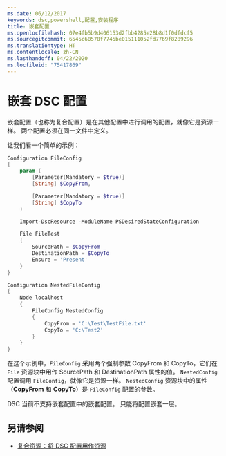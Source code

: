 ```yaml
---
ms.date: 06/12/2017
keywords: dsc,powershell,配置,安装程序
title: 嵌套配置
ms.openlocfilehash: 07e4fb5b9d406153d2fbb4285e28b8d1f0dfdcf5
ms.sourcegitcommit: 6545c60578f7745be015111052fd7769f8289296
ms.translationtype: HT
ms.contentlocale: zh-CN
ms.lasthandoff: 04/22/2020
ms.locfileid: "75417869"
---
```

# <a name="nesting-dsc-configurations"></a>嵌套 DSC 配置

嵌套配置（也称为复合配置）是在其他配置中进行调用的配置，就像它是资源一样。 两个配置必须在同一文件中定义。

让我们看一个简单的示例：

```powershell
Configuration FileConfig
{
    param (
        [Parameter(Mandatory = $true)]
        [String] $CopyFrom,

        [Parameter(Mandatory = $true)]
        [String] $CopyTo
    )

    Import-DscResource -ModuleName PSDesiredStateConfiguration

    File FileTest
    {
        SourcePath = $CopyFrom
        DestinationPath = $CopyTo
        Ensure = 'Present'
    }
}

Configuration NestedFileConfig
{
    Node localhost
    {
        FileConfig NestedConfig
        {
            CopyFrom = 'C:\Test\TestFile.txt'
            CopyTo = 'C:\Test2'
        }
    }
}
```

在这个示例中，`FileConfig` 采用两个强制参数 CopyFrom 和 CopyTo，它们在 `File` 资源块中用作 SourcePath 和 DestinationPath 属性的值。 `NestedConfig` 配置调用 `FileConfig`，就像它是资源一样。 `NestedConfig` 资源块中的属性（**CopyFrom** 和 **CopyTo**）是 `FileConfig` 配置的参数。

DSC 当前不支持嵌套配置中的嵌套配置。 只能将配置嵌套一层。

## <a name="see-also"></a>另请参阅

- [复合资源：将 DSC 配置用作资源](../resources/authoringResourceComposite.md)
